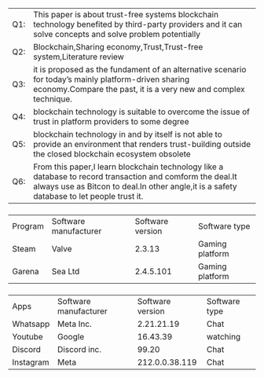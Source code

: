 | | |
| - | - |
| Q1: | This paper is about trust-free systems blockchain technology benefited by third-party providers and it can solve concepts and solve problem potentially |
| Q2: | Blockchain,Sharing economy,Trust,Trust-free system,Literature review |
| Q3: | it is proposed as the fundament of an alternative scenario for today’s mainly platform-driven sharing economy.Compare the past, it is a very new and complex technique.
| Q4: | blockchain technology is suitable to overcome the issue of trust in platform providers to some degree |
| Q5: | blockchain technology in and by itself is not able to provide an environment that renders trust-building outside the closed blockchain ecosystem obsolete |
| Q6: | From this paper,I learn blockchain technology like a database to record transaction and comform the deal.It always use as Bitcon to deal.In other angle,it is a safety database to let people trust it. |
###
| | | | |
| - | - | - | - |
| Program | Software manufacturer |	Software version	| Software type |
| Steam | Valve | 2.3.13 | Gaming platform |
| Garena | Sea Ltd | 2.4.5.101 | Gaming platform 
###
| | | | | 
| - | - | - | - |
| Apps | Software manufacturer | Software version | Software type |
| Whatsapp | Meta Inc. | 2.21.21.19 | Chat |
| Youtube | Google | 16.43.39| watching |
| Discord | Discord inc. | 99.20 | Chat |
| Instagram | Meta | 212.0.0.38.119 | Chat |
